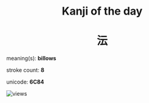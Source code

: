 <h1 align="center">Kanji of the day</h1>
<h1 align="center">沄</h1>
<p align="left">meaning(s): <b>billows</b></p>
<p align="left">stroke count: <b>8</b></p>
<p align="left">unicode: <b>6C84</b></p>
<p align="left"><img src="https://komarev.com/ghpvc/?username=tristanwagner-kanjioftheday&label=Views&color=0e75b6&style=flat" alt="views"/></p>
